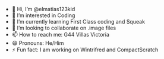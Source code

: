 - 👋 Hi, I’m @elmatias123kid
- 👀 I’m interested in Coding
- 🌱 I’m currently learning First Class coding and Squeak
- 💞️ I’m looking to collaborate on .image files
- 📫 How to reach me: G44 Villas Victoria
- 😄 Pronouns: He/Him
- ⚡ Fun fact: I am working on Wintrifred and CompactScratch

<!---
elmatias123kid/elmatias123kid is a ✨ special ✨ repository because its `README.md` (this file) appears on your GitHub profile.
You can click the Preview link to take a look at your changes.
--->
